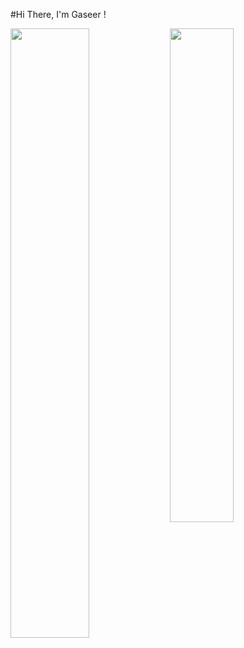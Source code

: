 #Hi There, I'm Gaseer !

<!--Language card-->
<img align="left" width=50% src="https://github-readme-stats.vercel.app/api/top-langs/?username=anuraghazra&layout=compact"/>
<!--Github status -->
<img align="left" width=45% src="https://github-readme-stats.vercel.app/api?username=gaseer&theme=dark&show_icons=true">

<!-- -->


